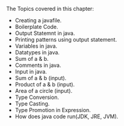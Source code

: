 The Topics covered in this chapter:

- Creating a javafile.
- Boilerplate Code.
- Output Statemnt in java.
- Printing patterns using output statement.
- Variables in java.
- Datatypes in java.
- Sum of a & b.
- Comments in java.
- Input in java.
- Sum of a & b (input).
- Product of a & b (input).
- Area of a circle (input).
- Type Conversion.
- Type Casting.
- Type Promotion in Expression.
- How does java code run(JDK, JRE, JVM).
